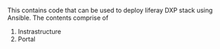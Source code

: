 This contains code that can be used to deploy liferay DXP stack using Ansible. The contents comprise of

1. Instrastructure
1. Portal

